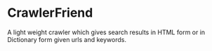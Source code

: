 # CrawlerFriend

A light weight crawler which gives search results in HTML form or in Dictionary form given urls and keywords.